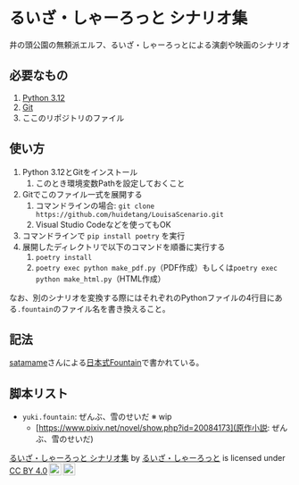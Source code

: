 # るいざ・しゃーろっと シナリオ集

井の頭公園の無頼派エルフ、るいざ・しゃーろっとによる演劇や映画のシナリオ

## 必要なもの

1. [Python 3.12](https://www.python.org/downloads/)
2. [Git](https://git-scm.com/)
3. ここのリポジトリのファイル

## 使い方

1. Python 3.12とGitをインストール
   1. このとき環境変数Pathを設定しておくこと
2. Gitでこのファイル一式を展開する
   1. コマンドラインの場合: `git clone https://github.com/huidetang/LouisaScenario.git`
   2. Visual Studio Codeなどを使ってもOK
3. コマンドラインで `pip install poetry` を実行
4. 展開したディレクトリで以下のコマンドを順番に実行する
   1. `poetry install`
   2. `poetry exec python make_pdf.py`（PDF作成）もしくは`poetry exec python make_html.py`（HTML作成）

なお、別のシナリオを変換する際にはそれぞれのPythonファイルの4行目にある`.fountain`のファイル名を書き換えること。

## 記法

[satamame](https://github.com/satamame)さんによる[日本式Fountain](https://satamame.github.io/pscn/fountain/for_japanese.html)で書かれている。

## 脚本リスト

- `yuki.fountain`: ぜんぶ、雪のせいだ ※ wip
  - [https://www.pixiv.net/novel/show.php?id=20084173](原作小説: ぜんぶ、雪のせいだ)

<p xmlns:cc="http://creativecommons.org/ns#" xmlns:dct="http://purl.org/dc/terms/"><a property="dct:title" rel="cc:attributionURL" href="https://github.com/huidetang/LouisaScenario">るいざ・しゃーろっと シナリオ集</a> by <a rel="cc:attributionURL dct:creator" property="cc:attributionName" href="https://lit.link/VRCLouisa">るいざ・しゃーろっと</a> is licensed under <a href="http://creativecommons.org/licenses/by/4.0/?ref=chooser-v1" target="_blank" rel="license noopener noreferrer" style="display:inline-block;">CC BY 4.0<img style="height:22px!important;margin-left:3px;vertical-align:text-bottom;" src="https://mirrors.creativecommons.org/presskit/icons/cc.svg?ref=chooser-v1"><img style="height:22px!important;margin-left:3px;vertical-align:text-bottom;" src="https://mirrors.creativecommons.org/presskit/icons/by.svg?ref=chooser-v1"></a></p>
